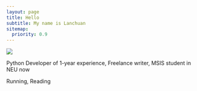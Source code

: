 ```yaml
---
layout: page
title: Hello
subtitle: My name is Lanchuan
sitemap:
  priority: 0.9
---
```


<img src="{{ '/assets/img/profolio.jpg' | prepend: site.baseurl }}" id="about-img">

<div id="describe-text">
	<p>Python Developer of 1-year experience, Freelance writer, MSIS student in NEU now</p>
	<p>Running, Reading</p>
</div>